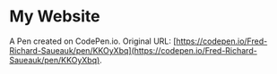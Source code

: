 # My Website

A Pen created on CodePen.io. Original URL: [https://codepen.io/Fred-Richard-Saueauk/pen/KKOyXbq](https://codepen.io/Fred-Richard-Saueauk/pen/KKOyXbq).

